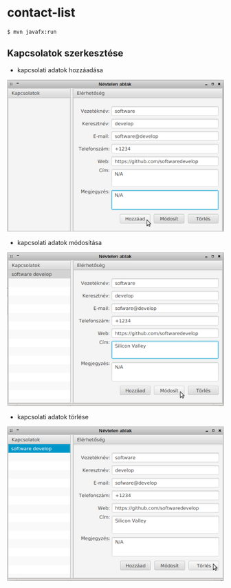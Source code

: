 # contact-list

```sh
$ mvn javafx:run
```
## Kapcsolatok szerkesztése

- kapcsolati adatok hozzáadása

![add](./pics/01.png?raw=true)

- kapcsolati adatok módosítása

![update](./pics/02.png?raw=true)

- kapcsolati adatok törlése

![remove](./pics/03.png?raw=true)
